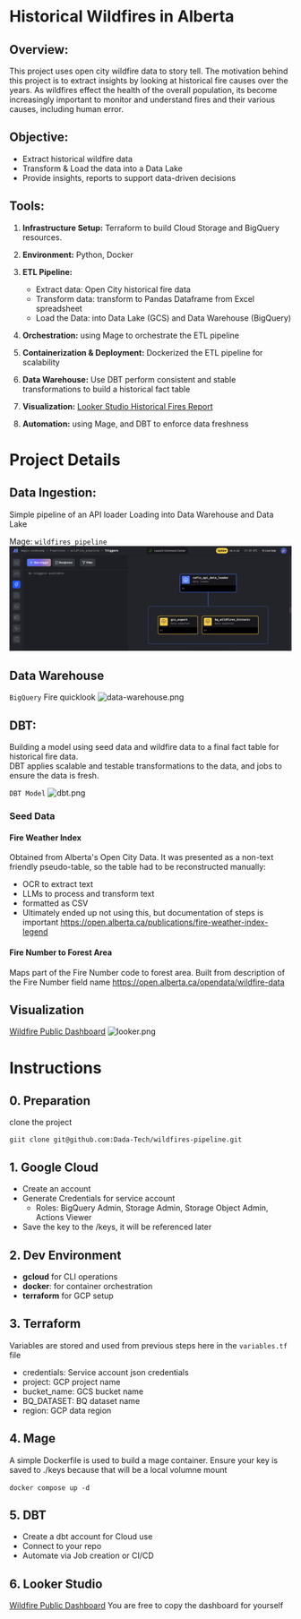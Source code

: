 # Historical Wildfires in Alberta
## Overview:
This project uses open city wildfire data to story tell.
The motivation behind this project is to extract insights by looking at historical fire causes over the years.
As wildfires effect the health of the overall population, its become increasingly important to monitor and understand fires and their various causes, including human error.

## Objective:
* Extract historical wildfire data
* Transform & Load the data into a Data Lake
* Provide insights, reports to support data-driven decisions

## Tools:
1. **Infrastructure Setup:** Terraform to build Cloud Storage and BigQuery resources.
2. **Environment:** Python, Docker
3. **ETL Pipeline:**
   * Extract data: Open City historical fire data
   * Transform data: transform to Pandas Dataframe from Excel spreadsheet
   * Load the Data: into Data Lake (GCS) and Data Warehouse (BigQuery) 

4. **Orchestration:** using Mage to orchestrate the ETL pipeline
5. **Containerization & Deployment:** Dockerized the ETL pipeline for scalability
6. **Data Warehouse:** Use DBT perform consistent and stable transformations to build a historical fact table
7. **Visualization:** [Looker Studio Historical Fires Report](https://lookerstudio.google.com/reporting/c7243c72-47b9-455e-a55f-d30cb3da2305)
8. **Automation:** using Mage, and DBT to enforce data freshness

# Project Details

## Data Ingestion:
Simple pipeline of an API loader
Loading into Data Warehouse and Data Lake
  
Mage: ```wildfires_pipeline```
 ![mage.png](readme_images%2Fmage.png)

## Data Warehouse
```BigQuery``` Fire quicklook
![data-warehouse.png](readme_images%2Fdata-warehouse.png)

## DBT:
Building a model using seed data and wildfire data to a final fact table for historical fire data.  
DBT applies scalable and testable transformations to the data, and jobs to ensure the data is fresh.

```DBT Model```
![dbt.png](readme_images%2Fdbt.png)

### Seed Data
#### Fire Weather Index
Obtained from Alberta's Open City Data. It was presented as a non-text friendly pseudo-table, so the table had to be reconstructed manually:
* OCR to extract text
* LLMs to process and transform text
* formatted as CSV
* Ultimately ended up not using this, but documentation of steps is important
https://open.alberta.ca/publications/fire-weather-index-legend

#### Fire Number to Forest Area
Maps part of the Fire Number code to forest area. Built from description of the Fire Number field name
https://open.alberta.ca/opendata/wildfire-data

## Visualization
[Wildfire Public Dashboard](https://lookerstudio.google.com/reporting/c7243c72-47b9-455e-a55f-d30cb3da2305)
![looker.png](readme_images%2Flooker.png)

# Instructions
## 0. Preparation
clone the project
```
giit clone git@github.com:Dada-Tech/wildfires-pipeline.git
```
## 1. Google Cloud
* Create an account
* Generate Credentials for service account
  * Roles: BigQuery Admin, Storage Admin, Storage Object Admin, Actions Viewer 
* Save the key to the /keys, it will be referenced later

## 2. Dev Environment
* **gcloud** for CLI operations
* **docker**: for container orchestration
* **terraform** for GCP setup

## 3. Terraform
Variables are stored and used from previous steps here in the ```variables.tf``` file
* credentials: Service account json credentials
* project: GCP project name
* bucket_name: GCS bucket name
* BQ_DATASET: BQ dataset name
* region: GCP data region

## 4. Mage
A simple Dockerfile is used to build a mage container.
Ensure your key is saved to ./keys because that will be a local volumne mount

```docker compose up -d```

## 5. DBT
* Create a dbt account for Cloud use
* Connect to your repo
* Automate via Job creation or CI/CD

## 6. Looker Studio
[Wildfire Public Dashboard](https://lookerstudio.google.com/reporting/c7243c72-47b9-455e-a55f-d30cb3da2305)
You are free to copy the dashboard for yourself